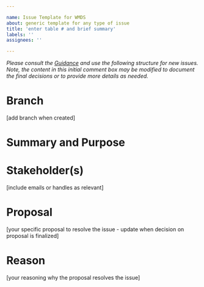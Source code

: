 ```yaml
---

name: Issue Template for WMDS  
about: generic template for any type of issue  
title: 'enter table # and brief summary'  
labels: ''  
assignees: ''

---
```


_Please consult the_ [_Guidance_](https://github.com/wmo-im/wmds/wiki/Changing-Codetables) _and use the following structure for new issues. Note, the content in this initial comment box may be modified to document the final decisions or to provide more details as needed._ 

# **Branch**

\[add branch when created\]

# **Summary and Purpose**

# **Stakeholder(s)**

\[include emails or handles as relevant\]

# **Proposal**

\[your specific proposal to resolve the issue - update when decision on proposal is finalized\]

# **Reason**

\[your reasoning why the proposal resolves the issue\]
